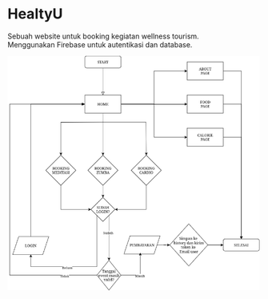 # HealtyU  

Sebuah website untuk booking kegiatan wellness tourism.  
Menggunakan Firebase untuk autentikasi dan database.  

![healtyU flowchart](resource/healtyu-flowchart.drawio.png)
